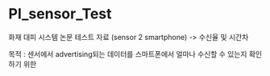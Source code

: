 # PI_sensor_Test
화재 대피 시스템 논문 테스트 자료 (sensor 2 smartphone) -> 수신율 및 시간차

목적 : 센서에서 advertising되는 데이터를 스마트폰에서 얼마나 수신할 수 있는지 확인하기 위한 
